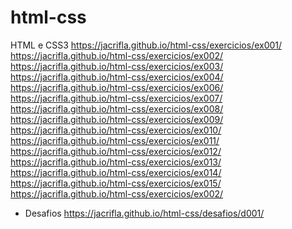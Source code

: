 # html-css
 HTML e CSS3
https://jacrifla.github.io/html-css/exercicios/ex001/
https://jacrifla.github.io/html-css/exercicios/ex002/
https://jacrifla.github.io/html-css/exercicios/ex003/
https://jacrifla.github.io/html-css/exercicios/ex004/
https://jacrifla.github.io/html-css/exercicios/ex006/
https://jacrifla.github.io/html-css/exercicios/ex007/
https://jacrifla.github.io/html-css/exercicios/ex008/
https://jacrifla.github.io/html-css/exercicios/ex009/
https://jacrifla.github.io/html-css/exercicios/ex010/
https://jacrifla.github.io/html-css/exercicios/ex011/
https://jacrifla.github.io/html-css/exercicios/ex012/
https://jacrifla.github.io/html-css/exercicios/ex013/
https://jacrifla.github.io/html-css/exercicios/ex014/
https://jacrifla.github.io/html-css/exercicios/ex015/
https://jacrifla.github.io/html-css/exercicios/ex002/

- Desafios
https://jacrifla.github.io/html-css/desafios/d001/
